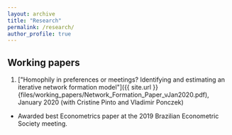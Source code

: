 ```yaml
---
layout: archive
title: "Research"
permalink: /research/
author_profile: true
---
```


Working papers
-----

1. ["Homophily in preferences or meetings? Identifying and estimating an iterative network formation model"]({{ site.url }}{files/working_papers/Network_Formation_Paper_vJan2020.pdf), January 2020 (with Cristine Pinto and Vladimir Ponczek) 
* Awarded best Econometrics paper at the 2019 Brazilian Econometric Society meeting.
